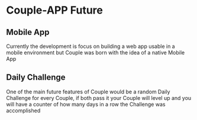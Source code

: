 # Couple-APP Future

## Mobile App

Currently the development is focus on building a web app usable in a mobile environment but Couple was born with the idea of a native Mobile App

## Daily Challenge

One of the main future features of Couple would be a random Daily Challenge for every Couple, if both pass it your Couple will level up and you will have a counter of how many days in a row the Challenge was accomplished

